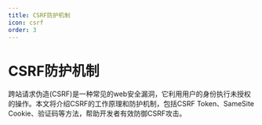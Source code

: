 ```yaml
---
title: CSRF防护机制
icon: csrf
order: 3
---
```


# CSRF防护机制

跨站请求伪造(CSRF)是一种常见的web安全漏洞，它利用用户的身份执行未授权的操作。本文将介绍CSRF的工作原理和防护机制，包括CSRF Token、SameSite Cookie、验证码等方法，帮助开发者有效防御CSRF攻击。
